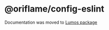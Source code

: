 # @oriflame/config-eslint

Documentation was moved to [Lumos package](https://github.com/Oriflame/lumos/tree/master/packages/lumos)
